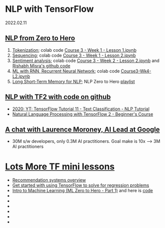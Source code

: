 # NLP with TensorFlow

2022.02.11

## [NLP from Zero to Hero](https://www.youtube.com/watch?v=fNxaJsNG3-s&list=PLQY2H8rRoyvzDbLUZkbudP-MFQZwNmU4S)

1. [Tokenization](https://www.youtube.com/watch?v=fNxaJsNG3-s); colab code [Course 3 - Week 1 - Lesson 1.ipynb](https://colab.research.google.com/github/lmoroney/dlaicourse/blob/master/TensorFlow%20In%20Practice/Course%203%20-%20NLP/Course%203%20-%20Week%201%20-%20Lesson%201.ipynb)
2. [Sequencing](https://www.youtube.com/watch?v=r9QjkdSJZ2g); colab code [Course 3 - Week 1 - Lesson 2.ipynb](https://colab.research.google.com/github/lmoroney/dlaicourse/blob/master/TensorFlow%20In%20Practice/Course%203%20-%20NLP/Course%203%20-%20Week%201%20-%20Lesson%202.ipynb)
3. [Sentiment analysis](https://www.youtube.com/watch?v=Y_hzMnRXjhI); colab code [Course 3 - Week 2 - Lesson 2.ipynb](https://colab.research.google.com/github/lmoroney/dlaicourse/blob/master/TensorFlow%20In%20Practice/Course%203%20-%20NLP/Course%203%20-%20Week%202%20-%20Lesson%202.ipynb) and [Rishabh Misra's github code](https://rishabhmisra.github.io/publications/)
4. [ML with RNN, Recurrent Neural Network](https://www.youtube.com/watch?v=OuYtk9Ymut4); colab code [Course3-Wk4-L2.ipynb](https://colab.research.google.com/github/lmoroney/dlaicourse/blob/master/TensorFlow%20In%20Practice/Course%203%20-%20NLP/Course%203%20-%20Week%204%20-%20Lesson%202%20-%20Notebook.ipynb)
5. [Long Short-Term Memory for NLP](https://www.youtube.com/watch?v=A9QVYOBjZdY); NLP Zero to Hero [playlist](https://www.youtube.com/playlist?list=PLQY2H8rRoyvzDbLUZkbudP-MFQZwNmU4S)




## [NLP with TF2 with code on github](https://github.com/python-engineer/tensorflow-course)
* [2020: YT: TensorFlow Tutorial 11 - Text Classification - NLP Tutorial](https://www.youtube.com/watch?v=kxeyoyrf2cM)
* [Natural Language Processing with TensorFlow 2 - Beginner's Course](https://www.youtube.com/watch?v=B2q5cRJvqI8)


## [A chat with Laurence Moroney, AI Lead at Google](https://www.youtube.com/watch?v=r63VMQvykac)
* 30M s/w developers, only 0.3M AI practitioners. Goal make is 10x --> 3M AI practitioners


# [Lots More TF mini lessons](https://www.youtube.com/playlist?list=PLQY2H8rRoyvwLbzbnKJ59NkZvQAW9wLbx)
* [Recommendation systems overview](https://youtu.be/BthUPVwA59s)
* [Get started with using TensorFlow to solve for regression problems](https://youtu.be/-vHQub0NXI4)
* [Intro to Machine Learning (ML Zero to Hero - Part 1)](https://youtu.be/KNAWp2S3w94) and here is [code](https://developers.google.com/codelabs/tensorflow-1-helloworld#0)
* []()
* []()
* []()
* []()
* []()
* 
